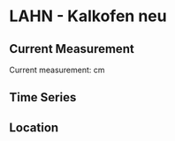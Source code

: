 # LAHN - Kalkofen neu

## Current Measurement

Current measurement: <Value topic="rivers/pegel-online/LAHN/Kalkofen-neu/measurementValue"/> cm

## Time Series

<TimeSeries topic="rivers/pegel-online/LAHN/Kalkofen-neu/measurementValue" period="week" />

## Location

<WorldMap>
  <Marker lat="50.317831817171495" lon="7.8898156192725235" labelTopic="rivers/pegel-online/LAHN/Kalkofen-neu/measurementValue" />
</WorldMap>
